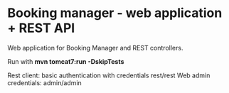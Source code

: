 Booking manager - web application + REST API
=============

Web application for Booking Manager and REST controllers.

Run with **mvn tomcat7:run -DskipTests**

Rest client: basic authentication with credentials rest/rest
Web admin credentials: admin/admin
